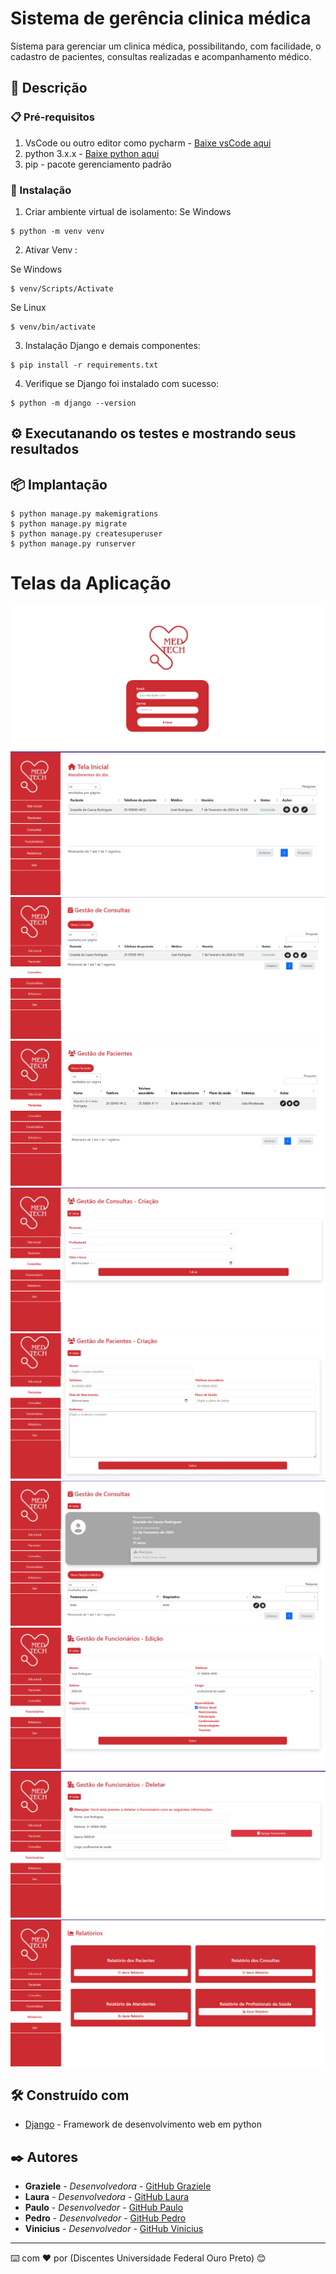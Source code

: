 # Sistema de gerência clinica médica

Sistema para gerenciar um clinica médica, possibilitando, com facilidade, o cadastro de pacientes, consultas realizadas e acompanhamento médico. 

## 🚀 Descrição



### 📋 Pré-requisitos

1. VsCode ou outro editor como pycharm -  [Baixe vsCode aqui ](https://code.visualstudio.com/download)
2. python 3.x.x - [Baixe python aqui](http://www.sis4.com/brModelo/)
3. pip - pacote gerenciamento padrão

### 🔧 Instalação
1. Criar ambiente virtual de isolamento: 
Se Windows
```
$ python -m venv venv
```
2. Ativar Venv :

Se Windows
```
$ venv/Scripts/Activate 
```
Se Linux 
```
$ venv/bin/activate 
```

3. Instalação Django e demais componentes:

```
$ pip install -r requirements.txt 
```

4. Verifique se Django foi instalado com sucesso:
```
$ python -m django --version
```



## ⚙️ Executanando os testes e mostrando seus resultados


## 📦 Implantação

```
$ python manage.py makemigrations
$ python manage.py migrate
$ python manage.py createsuperuser
$ python manage.py runserver
```
# Telas da Aplicação

![Login](img/login.png)
![ConsultasDiarias](img/ConsultasDiarias.png)
![TabelaConsulta](img/TabelaConsulta.png)
![TabelaPaciente](img/TabelaPaciente.png)
![CriaConsulta](img/CriaConsulta.png)
![CriaPaciente](img/CriaPaciente.png)
![VisualizaPaciente](img/VisualizaPaciente.png)
![EditaFuncionario](img/EditaFuncionario.png)
![DeletaFuncionario](img/DeletaFuncionario.png)
![Relatorios](img/Relatorios.png)


## 🛠️ Construído com

* [Django](https://www.djangoproject.com/) - Framework de desenvolvimento web em python



## ✒️ Autores

* **Graziele** - *Desenvolvedora* - [GitHub Graziele](https://github.com/Graziele-Rodrigues)
* **Laura** - *Desenvolvedora* -  [GitHub Laura](https://github.com/LauraMarques20)
* **Paulo** - *Desenvolvedor* - [GitHub Paulo](https://github.com/Paulolzms)
* **Pedro** - *Desenvolvedor* - [GitHub Pedro](https://github.com/pedrohvenancio)
* **Vinicius** - *Desenvolvedor* - [GitHub Vinicius](https://github.com/ViniHubb)



---
⌨️ com ❤️ por (Discentes Universidade Federal Ouro Preto) 😊
